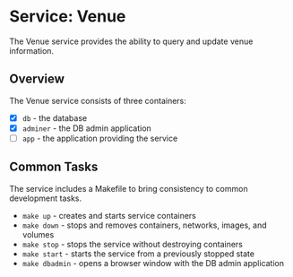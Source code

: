 # Service: Venue

The Venue service provides the ability to query and update venue information.

## Overview

The Venue service consists of three containers:

- [x] `db` - the database
- [x] `adminer` - the DB admin application
- [ ] `app` - the application providing the service

## Common Tasks

The service includes a Makefile to bring consistency to common development tasks.

* `make up` - creates and starts service containers
* `make down` - stops and removes containers, networks, images, and volumes
* `make stop` - stops the service without destroying containers
* `make start` - starts the service from a previously stopped state
* `make dbadmin` - opens a browser window with the DB admin application
